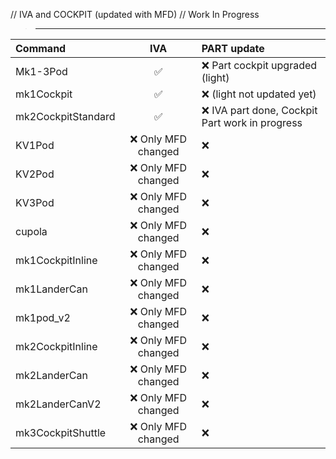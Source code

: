 // IVA and COCKPIT (updated with MFD)
// Work In Progress

>_________________

|  Command   |         IVA        |     PART update      |
|:---        |        :---:        |        :---          |
| Mk1-3Pod | :white_check_mark: | :x: Part cockpit upgraded (light) |
| mk1Cockpit | :white_check_mark:| :x: (light not updated yet)|
| mk2CockpitStandard | :white_check_mark: | :x: IVA part done, Cockpit Part work in progress |
| KV1Pod | :x: Only MFD changed | :x: |
| KV2Pod | :x: Only MFD changed | :x: |
| KV3Pod | :x: Only MFD changed | :x: |
| cupola | :x: Only MFD changed | :x: |
| mk1CockpitInline | :x: Only MFD changed | :x: |
| mk1LanderCan | :x: Only MFD changed | :x: |
| mk1pod_v2 | :x: Only MFD changed | :x: |
| mk2CockpitInline | :x: Only MFD changed | :x: |
| mk2LanderCan | :x: Only MFD changed | :x: |
| mk2LanderCanV2 | :x: Only MFD changed | :x: |
| mk3CockpitShuttle | :x: Only MFD changed | :x: | 
